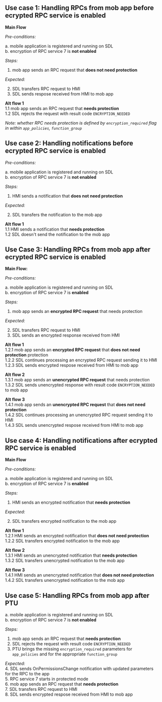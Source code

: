 ## Use case 1: Handling RPCs from mob app before ecrypted RPC service is enabled

**Main Flow**

_Pre-conditions:_

a.	mobile application is registered and running on SDL  
b.  encryption of RPC service 7 is **not enabled**

_Steps:_
1. mob app sends an RPC request that **does not need protection**

_Expected:_  

2. SDL transfers RPC request to HMI  
3. SDL sends respose received from HMI to mob app

**Alt flow 1**  
1.1 mob app sends an RPC request that **needs protection**  
1.2 SDL rejects the request with result code `ENCRYPTION_NEEDED`

_Note: whether RPC needs protection is defined by `encryption_required` flag in within `app_policies`, `function_group`_

## Use case 2: Handling notifications before ecrypted RPC service is enabled

_Pre-conditions:_

a.  mobile application is registered and running on SDL  
b.  encryption of RPC service 7 is **not enabled**

_Steps:_
1. HMI sends a notification that **does not need protection**

_Expected:_  

2. SDL transfers the notification to the mob app

**Alt flow 1**  
1.1 HMI sends a notification that **needs protection**  
1.2 SDL doesn't send the notification to the mob app

## Use Case 3: Handling RPCs from mob app after ecrypted RPC service is enabled

**Main Flow:**

_Pre-conditions:_

a.	mobile application is registered and running on SDL  
b.  encryption of RPC service 7 is **enabled**

_Steps:_
1. mob app sends an **encrypted RPC request** that needs protection

_Expected:_  

2. SDL transfers RPC request to HMI  
3. SDL sends an encrypted response received from HMI

**Alt flow 1**  
1.2.1 mob app sends an **encrypted RPC request** that **does not need protection** protection  
1.2.2 SDL continues processing an encrypted RPC request sending it to HMI  
1.2.3 SDL sends encrypted respose received from HMI to mob app

**Alt flow 2**   
1.3.1 mob app sends an **unencrypted RPC request** that needs protection  
1.3.2 SDL sends unencrypted response with result code `ENCRYPTION_NEEDED` to mob app  

**Alt flow 3**   
1.4.1 mob app sends an **unencrypted RPC request** that **does not need protection**  
1.4.2 SDL continues processing an unencrypted RPC request sending it to HMI  
1.4.3 SDL sends unencrypted respose received from HMI to mob app

## Use case 4: Handling notifications after ecrypted RPC service is enabled
**Main Flow**  

_Pre-conditions:_

a.  mobile application is registered and running on SDL  
b.  encryption of RPC service 7 is **enabled**

_Steps:_
1. HMI sends an encrypted notification that **needs protection**

_Expected:_  

2. SDL transfers encrypted notification to the mob app

**Alt flow 1**  
1.2.1 HMI sends an encrypted notification that **does not need protection**  
1.2.2 SDL transfers encrypted notification to the mob app

**Alt flow 2**  
1.3.1 HMI sends an unencrypted notification that **needs protection**  
1.3.2 SDL transfers unencrypted notification to the mob app

**Alt flow 3**  
1.4.1 HMI sends an unencrypted notification that **does not need protection**  
1.4.2 SDL transfers unencrypted notification to the mob app

## Use case 5: Handling RPCs from mob app after PTU 

a.	mobile application is registered and running on SDL  
b.  encryption of RPC service 7 is **not enabled**

_Steps:_
1. mob app sends an RPC request that **needs protection**
2. SDL rejects the request with result code `ENCRYPTION_NEEDED`
3. PTU brings the missing `encryption_required` parameters for `app_policies` and for the appropriate `function_group`

_Expected:_  
4. SDL sends OnPermissionsChange notification with updated parameters for the RPC to the app  
5. RPC service 7 starts in protected mode  
6. mob app sends an RPC request that **needs protection**  
7. SDL transfers RPC request to HMI  
8. SDL sends encrypted respose received from HMI to mob app